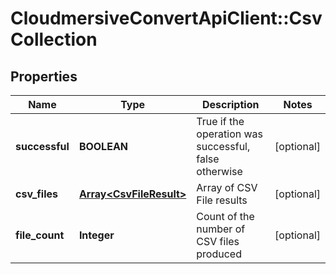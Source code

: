 # CloudmersiveConvertApiClient::CsvCollection

## Properties
Name | Type | Description | Notes
------------ | ------------- | ------------- | -------------
**successful** | **BOOLEAN** | True if the operation was successful, false otherwise | [optional] 
**csv_files** | [**Array&lt;CsvFileResult&gt;**](CsvFileResult.md) | Array of CSV File results | [optional] 
**file_count** | **Integer** | Count of the number of CSV files produced | [optional] 


